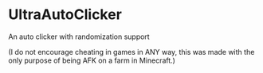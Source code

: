 # UltraAutoClicker
An auto clicker with randomization support

(I do not encourage cheating in games in ANY way, this was made with the only purpose of being AFK on a farm in Minecraft.)
